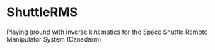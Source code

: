 # ShuttleRMS
Playing around with inverse kinematics for the Space Shuttle Remote Manipulator System (Canadarm)

